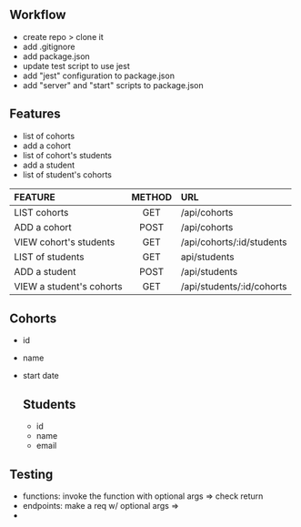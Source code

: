 ## Workflow

- create repo > clone it
- add .gitignore
- add package.json
- update test script to use jest
- add "jest" configuration to package.json
- add "server" and "start" scripts to package.json

## Features

- list of cohorts
- add a cohort
- list of cohort's students
- add a student
- list of student's cohorts

|FEATURE |METHOD |URL |
|:--|:--:|:--|
|LIST cohorts |GET |/api/cohorts|
|ADD a cohort |POST |/api/cohorts | 
|VIEW cohort's students |GET |/api/cohorts/:id/students | 
|LIST of students |GET |api/students | 
|ADD a student |POST |/api/students | 
|VIEW a student's cohorts |GET |/api/students/:id/cohorts | 

  ## Cohorts

- id
- name
- start date

  ## Students

  - id
  - name
  - email

## Testing

- functions: invoke the function with optional args => check return
- endpoints: make a req w/ optional args => 
- 